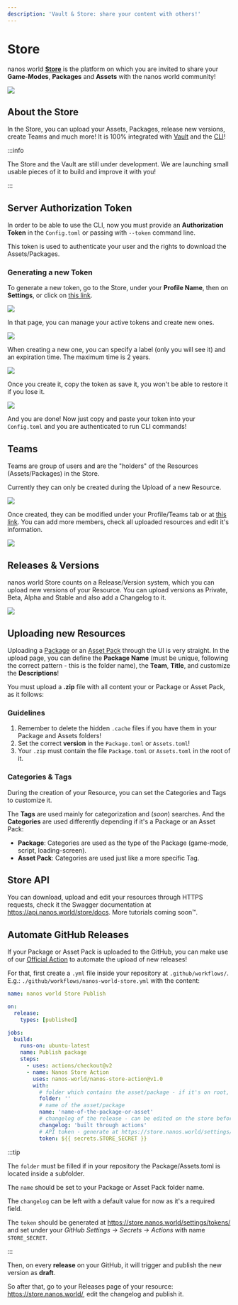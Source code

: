 ```yaml
---
description: 'Vault & Store: share your content with others!'
---
```


# Store

nanos world [**Store**](https://store.nanos.world) is the platform on which you are invited to share your **Game-Modes**, **Packages** and **Assets** with the nanos world community!

![](/img/docs/store.jpg)


## About the Store

In the Store, you can upload your Assets, Packages, release new versions, create Teams and much more! It is 100% integrated with [Vault](vault) and the [CLI](/core-concepts/server-manual/nanos-world-cli.mdx)!

:::info

The Store and the Vault are still under development. We are launching small usable pieces of it to build and improve it with you!

:::


## Server Authorization Token

In order to be able to use the CLI, now you must provide an **Authorization Token** in the `Config.toml` or passing with `--token` command line.

This token is used to authenticate your user and the rights to download the Assets/Packages.


### Generating a new Token

To generate a new token, go to the Store, under your **Profile Name**, then on **Settings**, or click on [this link](https://store.nanos.world/settings/tokens/).

![](/img/docs/store-02.jpg)

In that page, you can manage your active tokens and create new ones.

![](/img/docs/store-03.jpg)

When creating a new one, you can specify a label (only you will see it) and an expiration time. The maximum time is 2 years.

![](/img/docs/store-04.jpg)

Once you create it, copy the token as save it, you won't be able to restore it if you lose it.

![](/img/docs/store-05.jpg)

And you are done! Now just copy and paste your token into your `Config.toml` and you are authenticated to run CLI commands!


## Teams

Teams are group of users and are the "holders" of the Resources (Assets/Packages) in the Store.

Currently they can only be created during the Upload of a new Resource.

![](/img/docs/store-06.jpg)

Once created, they can be modified under your Profile/Teams tab or at [this link](https://store.nanos.world/teams/). You can add more members, check all uploaded resources and edit it's information.

![](/img/docs/store-07.jpg)


## Releases & Versions

nanos world Store counts on a Release/Version system, which you can upload new versions of your Resource. You can upload versions as Private, Beta, Alpha and Stable and also add a Changelog to it.

![](/img/docs/store-08.jpg)


## Uploading new Resources

Uploading a [Package](https://store.nanos.world/packages/create/) or an [Asset Pack](https://store.nanos.world/assets/create/) through the UI is very straight. In the upload page, you can define the **Package Name** (must be unique, following the correct pattern - this is the folder name), the **Team**, **Title**, and customize the **Descriptions**!

You must upload a **.zip** file with all content your or Package or Asset Pack, as it follows:


### Guidelines

1. Remember to delete the hidden `.cache` files if you have them in your Package and Assets folders!
2. Set the correct **version** in the `Package.toml` or `Assets.toml`!
3. Your `.zip` must contain the file `Package.toml` or `Assets.toml` in the root of it.


### Categories & Tags

During the creation of your Resource, you can set the Categories and Tags to customize it.

The **Tags** are used mainly for categorization and (*soon*) searches. And the **Categories** are used differently depending if it's a Package or an Asset Pack:

* **Package**: Categories are used as the type of the Package (game-mode, script, loading-screen).
* **Asset Pack**: Categories are used just like a more specific Tag.


## Store API

You can download, upload and edit your resources through HTTPS requests, check it the Swagger documentation at https://api.nanos.world/store/docs. More tutorials coming soon™.


## Automate GitHub Releases

If your Package or Asset Pack is uploaded to the GitHub, you can make use of our [Official Action](https://github.com/marketplace/actions/nanos-store-action) to automate the upload of new releases!

For that, first create a `.yml` file inside your repository at `.github/workflows/`. E.g.: `./github/workflows/nanos-world-store.yml` with the content:

```yml
name: nanos world Store Publish

on:
  release:
    types: [published]

jobs:
  build:
    runs-on: ubuntu-latest
    name: Publish package
    steps:
      - uses: actions/checkout@v2
      - name: Nanos Store Action
        uses: nanos-world/nanos-store-action@v1.0
        with:
          # folder which contains the asset/package - if it's on root, leave it blank
          folder: ''
          # name of the asset/package
          name: 'name-of-the-package-or-asset'
          # changelog of the release - can be edited on the store before it gets published
          changelog: 'built through actions'
          # API token - generate at https://store.nanos.world/settings/tokens/ and set under Settings -> Secrets -> Actions with name STORE_SECRET
          token: ${{ secrets.STORE_SECRET }}
```

:::tip

The `folder` must be filled if in your repository the Package/Assets.toml is located inside a subfolder.

The `name` should be set to your Package or Asset Pack folder name.

The `changelog` can be left with a default value for now as it's a required field.

The `token` should be generated at https://store.nanos.world/settings/tokens/ and set under your *GitHub Settings -> Secrets -> Actions* with name `STORE_SECRET`.

:::

Then, on every **release** on your GitHub, it will trigger and publish the new version as **draft**.

So after that, go to your Releases page of your resource: https://store.nanos.world/, edit the changelog and publish it.

